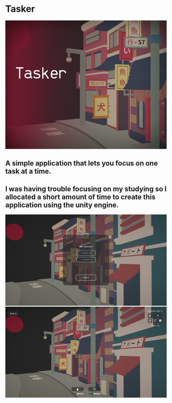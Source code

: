 # Tasker
![cover](Cover.png)

A simple application that lets you focus on one task at a time.
---
I was having trouble focusing on my studying so I allocated a short amount of time to create this application using the unity engine.
---
![1](1.png)
![2](2.png)
